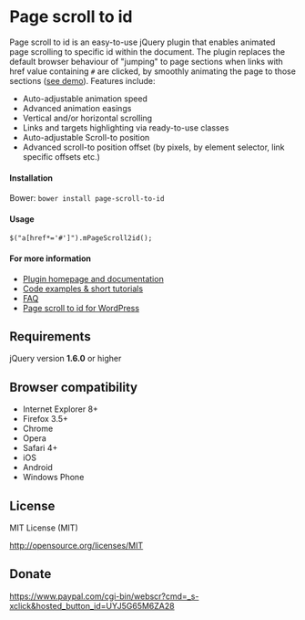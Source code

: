 Page scroll to id
=========================

Page scroll to id is an easy-to-use jQuery plugin that enables animated page scrolling to specific id within the document. 
The plugin replaces the default browser behaviour of "jumping" to page sections when links with href value containing `#` are clicked, by smoothly animating the page to those sections ([see demo](http://manos.malihu.gr/repository/page-scroll-to-id/demo/demo.html)). Features include: 

* Auto-adjustable animation speed 
* Advanced animation easings 
* Vertical and/or horizontal scrolling 
* Links and targets highlighting via ready-to-use classes 
* Auto-adjustable Scroll-to position 
* Advanced scroll-to position offset (by pixels, by element selector, link specific offsets etc.) 

#### Installation

Bower: `bower install page-scroll-to-id` 

#### Usage 

`$("a[href*='#']").mPageScroll2id();` 

#### For more information 

* [Plugin homepage and documentation](http://manos.malihu.gr/page-scroll-to-id/) 
* [Code examples & short tutorials](http://manos.malihu.gr/page-scroll-to-id/2/)
* [FAQ](http://manos.malihu.gr/page-scroll-to-id/3/) 
* [Page scroll to id for WordPress](http://wordpress.org/plugins/page-scroll-to-id/)

Requirements
-------------------------

jQuery version **1.6.0** or higher

Browser compatibility
-------------------------

* Internet Explorer 8+ 
* Firefox 3.5+
* Chrome 
* Opera 
* Safari 4+ 
* iOS 
* Android 
* Windows Phone

License 
-------------------------

MIT License (MIT)

http://opensource.org/licenses/MIT

Donate 
-------------------------

https://www.paypal.com/cgi-bin/webscr?cmd=_s-xclick&hosted_button_id=UYJ5G65M6ZA28